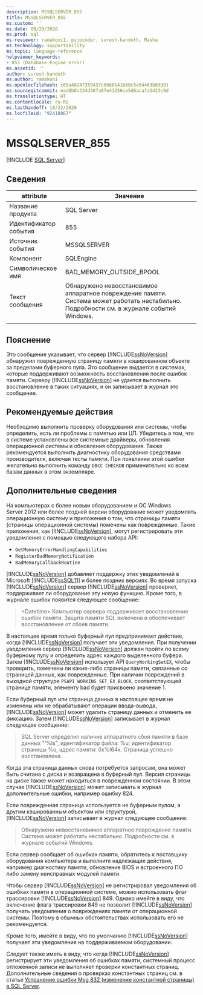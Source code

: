 ```yaml
---
description: MSSQLSERVER_855
title: MSSQLSERVER_855
ms.custom: ''
ms.date: 08/20/2020
ms.prod: sql
ms.reviewer: ramakoni1, pijocoder, suresh-kandoth, Masha
ms.technology: supportability
ms.topic: language-reference
helpviewer_keywords:
- 855 (Database Engine error)
ms.assetid: ''
author: suresh-kandoth
ms.author: ramakoni
ms.openlocfilehash: c65a48247359437c6680141b60c5e54463b03991
ms.sourcegitcommit: ead0b8c334d487a07e41256ce5d6acafa2d23c9d
ms.translationtype: HT
ms.contentlocale: ru-RU
ms.lasthandoff: 10/22/2020
ms.locfileid: "92418867"
---
```

# <a name="mssqlserver_855"></a>MSSQLSERVER_855
 [!INCLUDE [SQL Server](../../includes/applies-to-version/sqlserver.md)]

## <a name="details"></a>Сведения

|attribute|Значение|
|---|---|
|Название продукта|SQL Server|
|Идентификатор события|855|
|Источник события|MSSQLSERVER|
|Компонент|SQLEngine|
|Символическое имя|BAD_MEMORY_OUTSIDE_BPOOL|
|Текст сообщения|Обнаружено невосстановимое аппаратное повреждение памяти. Система может работать нестабильно. Подробности см. в журнале событий Windows.|
||

## <a name="explanation"></a>Пояснение

Это сообщение указывает, что сервер [!INCLUDE[ssNoVersion](../../includes/ssnoversion-md.md)] обнаружил поврежденную страницу памяти в кэшированном объекте за пределами буферного пула. Это сообщение выдается в системах, которые поддерживают возможность восстановления после ошибок памяти. Серверу [!INCLUDE[ssNoVersion](../../includes/ssnoversion-md.md)] не удается выполнить восстановление в таких ситуациях, и он записывает в журнал это сообщение.

## <a name="user-action"></a>Рекомендуемые действия

Необходимо выполнить проверку оборудования или системы, чтобы определить, есть ли проблемы с памятью или ЦП. Убедитесь в том, что в системе установлены все системные драйверы, обновления операционной системы и обновления оборудования. Также рекомендуется выполнить диагностику оборудования средствами производителя, включая тесты памяти. При появлении этой ошибки желательно выполнить команду `DBCC CHECKDB` применительно ко всем базам данных в этом экземпляре.

## <a name="more-information"></a>Дополнительные сведения

На компьютерах с более новым оборудованием и ОС Windows Server 2012 или более поздней версии оборудование может уведомлять операционную систему и приложения о том, что страницы памяти (страницы операционной системы) помечены как поврежденные. Такие приложения, как [!INCLUDE[ssNoVersion](../../includes/ssnoversion-md.md)], могут регистрировать эти уведомления с помощью следующего набора API:

- `GetMemoryErrorHandlingCapabilities`
- `RegisterBadMemoryNotification`
- `BadMemoryCallbackRoutine`

[!INCLUDE[ssNoVersion](../../includes/ssnoversion-md.md)] добавляет поддержку этих уведомлений в Microsoft [!INCLUDE[ssSQL11](../../includes/sssql11-md.md)] и более поздних версиях. Во время запуска [!INCLUDE[ssNoVersion](../../includes/ssnoversion-md.md)] сервер [!INCLUDE[ssNoVersion](../../includes/ssnoversion-md.md)] проверяет, поддерживает ли оборудование эту новую функцию. Кроме того, в журнале ошибок появится следующее сообщение:

> \<Datetime> Компьютер сервера поддерживает восстановление ошибок памяти. Защита памяти SQL включена и обеспечивает восстановление от сбоев памяти.

В настоящее время только буферный пул предпринимает действие, когда [!INCLUDE[ssNoVersion](../../includes/ssnoversion-md.md)] получает эти уведомления. При получении уведомления сервер [!INCLUDE[ssNoVersion](../../includes/ssnoversion-md.md)] должен пройти по всему буферному пулу и определить адрес каждого выделенного буфера. Затем [!INCLUDE[ssNoVersion](../../includes/ssnoversion-md.md)] использует API `QueryWorkingSetEX`, чтобы проверить, помечены ли какие-либо страницы памяти, связанные со страницей данных, как поврежденные. При наличии повреждений в выходной структуре `PSAPI_WORKING_SET_EX_BLOCK`, соответствующей странице памяти, элементу bad будет присвоено значение 1.

Если буферный пул или страница данных в настоящее время не изменены или не обрабатывают операции ввода-вывода, [!INCLUDE[ssNoVersion](../../includes/ssnoversion-md.md)] может удалить страницу данных и отменить ее фиксацию. Затем [!INCLUDE[ssNoVersion](../../includes/ssnoversion-md.md)] записывает в журнал следующее сообщение:

> SQL Server определил наличие аппаратного сбоя памяти в базе данных "'%ls", идентификатор файла: %u; идентификатор страницы %u, адрес памяти: 0x%I64x. Страница успешно восстановлена.

Когда эта страница данных снова потребуется запросам, она может быть считана с диска и возвращена в буферный пул. Версия страницы на диске также может находиться в поврежденном состоянии. В этом случае [!INCLUDE[ssNoVersion](../../includes/ssnoversion-md.md)] может записывать в журнал дополнительные ошибки, например ошибку 824.

Если поврежденная страница используется не буферным пулом, а другим кэшированным объектом или структурой, [!INCLUDE[ssNoVersion](../../includes/ssnoversion-md.md)] записывает в журнал следующее сообщение:

> Обнаружено невосстановимое аппаратное повреждение памяти. Система может работать нестабильно. Подробности см. в журнале событий Windows.

Если сервер сообщает об ошибках памяти, обратитесь к поставщику оборудования компьютера и выполните надлежащие действия, например диагностику памяти, обновление BIOS и встроенного ПО либо замену неисправных модулей памяти.

Чтобы сервер [!INCLUDE[ssNoVersion](../../includes/ssnoversion-md.md)] не регистрировал уведомления об ошибках памяти в операционной системе, можно использовать флаг трассировки [!INCLUDE[ssNoVersion](../../includes/ssnoversion-md.md)] 849. Однако имейте в виду, что включение флага трассировки 849 не позволит [!INCLUDE[ssNoVersion](../../includes/ssnoversion-md.md)] получать уведомления о повреждениях памяти от операционной системы. Поэтому в обычных обстоятельствах использовать его не рекомендуется.

Кроме того, имейте в виду, что по умолчанию [!INCLUDE[ssNoVersion](../../includes/ssnoversion-md.md)] получает эти уведомления на поддерживаемом оборудовании.

Следует также иметь в виду, что когда [!INCLUDE[ssNoVersion](../../includes/ssnoversion-md.md)] регистрирует эти уведомления об ошибках памяти, системный процесс отложенной записи не выполняет проверки константных страниц. Дополнительные сведения о проверках константных страниц см. в статье [Устранение ошибки Msg 832 (изменение константной страницы) в SQL Server](https://support.microsoft.com/help/2015759).
